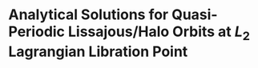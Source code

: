 # Analytical Solutions for Quasi-Periodic Lissajous/Halo Orbits at $L_{2}$ Lagrangian Libration Point
